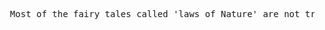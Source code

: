 <pre>
  Most of the fairy tales called 'laws of Nature' are not true. The rest are true... fairy tales. ©
</pre>
